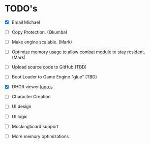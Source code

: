 # TODO's

* [x] Email Michael
* [ ] Copy Protection.  (Qkumba)
* [ ] Make engine scalable. (Mark)
* [ ]  Optimize memory usage to allow combat module to stay resident. (Mark)
* [ ] Upload source code to GitHub (TBD)
* [ ] Boot Loader to Game Engine "glue" (TBD)
* [x] DHGR viewer [logo.s](logo.s)
* [ ] Character  Creation
 * [ ] UI design
 * [ ] UI logic
* [ ] Mockingboard support
* [ ] More memory optimizations

